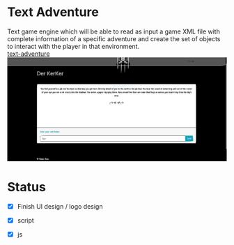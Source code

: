 Text Adventure
===================
Text game engine which will be able to read as input a game XML file with complete information of a specific adventure and create the set of objects to interact with the player in that environment.  
[text-adventure](http://jimskon.com/class/softdev/zhou1/pygame)  
![game Logo](textadventure.PNG)

# Status #
- [x] Finish UI design / logo design
- [x] script
- [x] js

